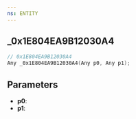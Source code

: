 ```yaml
---
ns: ENTITY
---
```

## _0x1E804EA9B12030A4

```c
// 0x1E804EA9B12030A4
Any _0x1E804EA9B12030A4(Any p0, Any p1);
```

## Parameters
* **p0**:
* **p1**:

